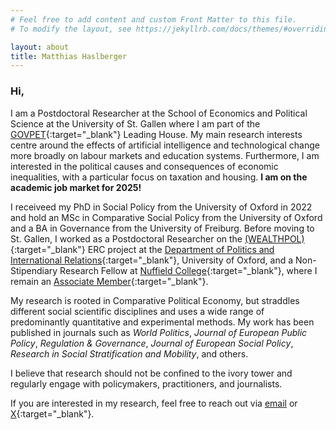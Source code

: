 ```yaml
---
# Feel free to add content and custom Front Matter to this file.
# To modify the layout, see https://jekyllrb.com/docs/themes/#overriding-theme-defaults

layout: about
title: Matthias Haslberger
---
```


### Hi,

I am a Postdoctoral Researcher at the School of Economics and Political Science at the University of St. Gallen where I am part of the [GOVPET](https://ibb.unisg.ch/en/research-labs/govpet-leading-house/research-program/){:target="_blank"} Leading House. My main research interests centre around the effects of artificial intelligence and technological change more broadly on labour markets and education systems. Furthermore, I am interested in the political causes and consequences of economic inequalities, with a particular focus on taxation and housing. **I am on the academic job market for 2025!**

I receiveed my PhD in Social Policy from the University of Oxford in 2022 and hold an MSc in Comparative Social Policy from the University of Oxford and a BA in Governance from the University of Freiburg. Before moving to St. Gallen, I worked as a Postdoctoral Researcher on the [(WEALTHPOL)](https://wealthpol.web.ox.ac.uk/about-project){:target="_blank"} ERC project at the [Department of Politics and International Relations](https://www.politics.ox.ac.uk/){:target="_blank"}, University of Oxford, and a Non-Stipendiary Research Fellow at [Nuffield College](https://www.nuffield.ox.ac.uk/the-college/about-the-college/){:target="_blank"}, where I remain an [Associate Member](https://www.nuffield.ox.ac.uk/people/sites/associate-members/){:target="_blank"}.

My research is rooted in Comparative Political Economy, but straddles different social scientific disciplines and uses a wide range of predominantly quantitative and experimental methods. My work has been published in journals such as *World Politics*, *Journal of European Public Policy*, *Regulation & Governance*, *Journal of European Social Policy*, *Research in Social Stratification and Mobility*, and others. 

I believe that research should not be confined to the ivory tower and regularly engage with policymakers, practitioners, and journalists. 

If you are interested in my research, feel free to reach out via [email](mailto:matthias.haslberger@unisg.ch) or [X](https://twitter.com/matt_haslberger){:target="_blank"}. 
